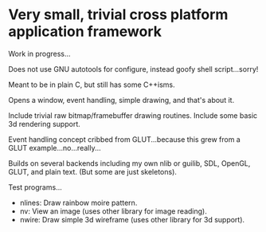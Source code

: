 Very small, trivial cross platform application framework 
===============

Work in progress...

Does not use GNU autotools for configure, instead goofy shell script...sorry!

Meant to be in plain C, but still has some C++isms.

Opens a window, event handling, simple drawing, and that's about it.

Include trivial raw bitmap/framebuffer drawing routines.
Include some basic 3d rendering support.

Event handling concept cribbed from GLUT...because this grew from a GLUT example...no...really...

Builds on several backends including my own nlib or guilib, SDL, OpenGL, GLUT, and plain text.
(But some are just skeletons).

Test programs...

+ nlines: Draw rainbow moire pattern.
+ nv: View an image (uses other library for image reading).
+ nwire: Draw simple 3d wireframe (uses other library for 3d support).

